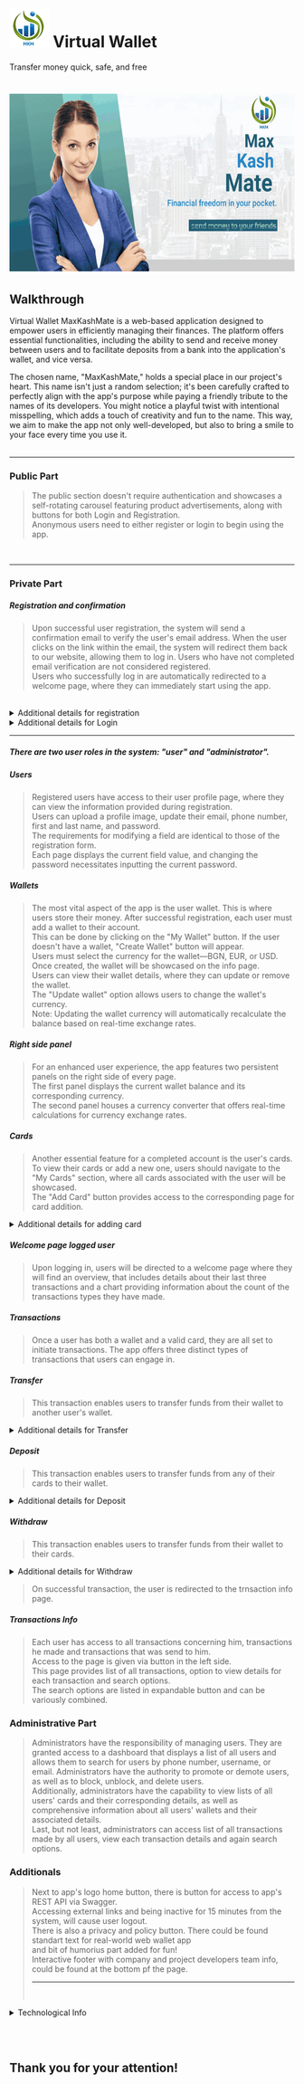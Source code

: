 # <img src="ScreenShots/Logo.png" alt="MKM Logo" width="70" height="70"> Virtual Wallet
Transfer money quick, safe, and free

# <img src="ScreenShots/Wallet_Intro_3s.gif" alt="MKM Intro" width="600" height="314">

## Walkthrough

Virtual Wallet MaxKashMate is a web-based application designed to empower users in efficiently managing their finances. The platform offers essential functionalities, including the ability to send and receive money between users and to facilitate deposits from a bank into the application's wallet, and vice versa.

The chosen name, "MaxKashMate," holds a special place in our project's heart. This name isn't just a random selection; it's been carefully crafted to perfectly align with the app's purpose while paying a friendly tribute to the names of its developers. You might notice a playful twist with intentional misspelling, which adds a touch of creativity and fun to the name. This way, we aim to make the app not only well-developed, but also to bring a smile to your face every time you use it.
<br>
<br>
<hr>

### Public Part<br>

> The public section doesn't require authentication and showcases a self-rotating carousel featuring product advertisements, along with buttons for both Login and Registration.<br>
Anonymous users need to either register or login to begin using the app.
<br>
<hr>

### Private Part<br>
##### Registration and confirmation <br>

> Upon successful user registration, the system will send a confirmation email to verify the user's email address. When the user clicks on the link within the email, the system will redirect them back to our website, allowing them to log in. Users who have not completed email verification are not considered registered.<br>
Users who successfully log in are automatically redirected to a welcome page, where they can immediately start using the app.
<br>
<details><summary>Additional details for registration</summary>

• Username <br>
    o Must be at least 2 characters long<br>
    o Maximum of 20 characters long<br>
    o Mandatory and cannot be edited<br>
    o Must be unique within the system<br>

• Email <br>
    o Required and can be changed<br>
    o Must be unique within the system<br>
    o Email format verification (regex)<br>

• Phone Number <br>
    o Required and can be changed<br>
    o Must be exactly 10 digits<br>

• First Name <br>
    o Not required and can be changed<br>
    o Maximum of 20 characters long<br>

• Last Name <br>
    o Not required and can be changed<br>
    o Maximum of 20 characters long<br>

• Password <br>
    o Required and can be changed<br>
    o Must be at least 8 characters long<br>
    o Maximum of 20 characters long<br>
    o Must include uppercase and lowercase character<br>
    o Must include digit and symbol<br>
    o NB! Provided password is not recorded in the database directly<br>

• Confirm Password <br>
    o Must match the Password<br>

| # <img src="ScreenShots/Register.png" alt="Register" width="461" height="686">

</details>

<details><summary>Additional details for Login</summary>

# <img src="ScreenShots/Login.png" alt="Login" width="461" height="686">

• Username <br>
• Password <br>

</details>
<hr>


##### There are two user roles in the system: "user" and "administrator". <br>

##### Users <br>
> Registered users have access to their user profile page, where they can view the information provided during registration.<br>
Users can upload a profile image, update their email, phone number, first and last name, and password.<br>
The requirements for modifying a field are identical to those of the registration form. <br>
Each page displays the current field value, and changing the password necessitates inputting the current password.

##### Wallets <br>
> The most vital aspect of the app is the user wallet. This is where users store their money. After successful registration, each user must add a wallet to their account.<br>
This can be done by clicking on the "My Wallet" button. If the user doesn't have a wallet, "Create Wallet" button will appear. <br>
Users must select the currency for the wallet—BGN, EUR, or USD.<br>
Once created, the wallet will be showcased on the info page.<br>
Users can view their wallet details, where they can update or remove the wallet.<br>
The "Update wallet" option allows users to change the wallet's currency.<br>
Note: Updating the wallet currency will automatically recalculate the balance based on real-time exchange rates.

##### Right side panel <br>
> For an enhanced user experience, the app features two persistent panels on the right side of every page.<br>
The first panel displays the current wallet balance and its corresponding currency.<br>
The second panel houses a currency converter that offers real-time calculations for currency exchange rates.

##### Cards <br>
> Another essential feature for a completed account is the user's cards.<br>
To view their cards or add a new one, users should navigate to the "My Cards" section, where all cards associated with the user will be showcased.<br>
The "Add Card" button provides access to the corresponding page for card addition.

<details><summary>Additional details for adding card</summary>

• Card Name <br>
    o Required<br>
    o Must be at least 3 characters long<br>
    o Maximum of 16 characters long<br>
    o Must be unique within the user's cards<br>

• Card Number <br>
    o Required<br>
    o Must be unique within the user's cards<br>

• Expiration Date (MMyy) <br>
    o Required<br>
    o Date format Month Year<br>

• Cardholder <br>
    o Required<br>
    o Date format Month Year<br>
    o Must be at least 2 characters long<br>
    o Maximum of 30 characters long<br>

• Check Number <br>
    o Required<br>
    o Must exactly 3 digits long<br>

• Currency <br>
    o Required<br>
    o Supported currencies - BGN, EUR, USD<br>

• Card Type: <br>
    o Required<br>
    o Types - Debit or Credit<br>

</details>

##### Welcome page logged user <br>
> Upon logging in, users will be directed to a welcome page where they will find an overview, that includes details about their last three transactions and a chart providing information about the count of the transactions types they have made.<br>

##### Transactions <br>
> Once a user has both a wallet and a valid card, they are all set to initiate transactions. The app offers three distinct types of transactions that users can engage in.<br>

##### Transfer <br>
> This transaction enables users to transfer funds from their wallet to another user's wallet.<br>

<details><summary>Additional details for Transfer</summary>

• Select Recipient <br>
    o User should select recipient username from a list<br>
    o Can search the list for user by username, phone number and email<br>

• Create Transfer <br>
    o Shows the selected username for recepient<br>
    o Field for amount that should be sent<br>
    o Description field<br>
    o Both fields are required.<br>


• Successful transafer will be made if <br>
    o The amount is in decimal format<br>
    o The amount is less than or equal to the wallet's amount<br>
    o Description is at least 2 and not more than 150 characters long<br>
    o Recipient has wallet in the system<br>
    o Action is confirmed<br>

• Successful transafer will send email with notification to the recipient<br>

</details>

##### Deposit <br>
> This transaction enables users to transfer funds from any of their cards to their wallet.<br>

<details><summary>Additional details for Deposit</summary>

• Create Deposit <br>
    o Field for amount that should be deposited<br>
    o List of user's cards<br>
    o Description field<br>
    o All fields are required.<br>


• Successful deposit will be made if <br>
    o The amount is in decimal format<br>
    o The amount is less than or equal to the wallet's amount<br>
    o The user has wallet and card<br>
    o Description is at least 2 and not more than 150 characters long<br>
    o Action is confirmed<br>

</details>

##### Withdraw <br>
> This transaction enables users to transfer funds from their wallet to their cards.<br>

<details><summary>Additional details for Withdraw</summary>

• Create Withdraw <br>
    o Field for amount that should be withdrawed<br>
    o List of user's cards<br>
    o Description field<br>
    o All fields are required.<br>


• Successful withdraw will be made if <br>
    o The amount is in decimal format<br>
    o The amount is less than or equal to the wallet's amount<br>
    o The user has wallet and card<br>
    o Description is at least 2 and not more than 150 characters long<br>
    o Action is confirmed<br>

</details>

> On successful transaction, the user is redirected to the trnsaction info page.<br>

##### Transactions Info <br>
> Each user has access to all transactions concerning him, transactions he made and transactions that was send to him.<br>
Access to the page is given via button in the left side.<br>
This page provides list of all transactions, option to view details for each transaction and search options.<br>
The search options are listed in expandable button and can be variously combined.


### Administrative Part<br>

> Administrators have the responsibility of managing users. They are granted access to a dashboard that displays a list of all users and allows them to search for users by phone number, username, or email. Administrators have the authority to promote or demote users, as well as to block, unblock, and delete users.<br>
Additionally, administrators have the capability to view lists of all users' cards and their corresponding details, as well as comprehensive information about all users' wallets and their associated details.<br>
Last, but not least, administrators can access list of all transactions made by all users, view each transaction details and again search options.


### Additionals <br>

> Next to app's logo home button, there is button for access to app's REST API via Swagger.<br>
Accessing external links and being inactive for 15 minutes from the system, will cause user logout.<br>
There is also a privacy and policy button. There could be found standart text for real-world web wallet app <br>and bit of humorius part added for fun!<br>
Interactive footer with company and project developers team info, could be found at the bottom pf the page.
<br><hr><br>

<details><summary>Technological Info</summary>

o C#, ASP.NET Core MVC<br>
o HTML, CSS, JavaScript<br>
o Microsoft EntityFrameworkCore SqlServer<br>
o AutoMapper Extensions Microsoft DependencyInjection<br>
o Microsoft AspNetCore Mvc NewtonsoftJson<br>
o MailKit integration<br>
o ExchangeRateAPI integration<br>
o Microsoft NET Test Sdk<br>

</details>

<br><br>



## Thank you for your attention!
